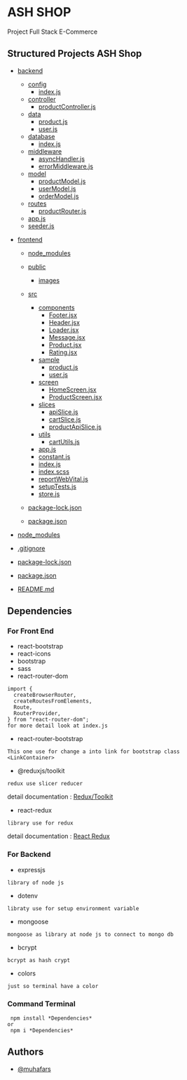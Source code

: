 # ASH SHOP

Project Full Stack E-Commerce

## Structured Projects ASH Shop

- [backend](./backend)

  - [config](./backend/config)
    - [index.js](./backend/config/index.js)
  - [controller](./backend/controller)
    - [productController.js](./backend/controller/productController.js)
  - [data](./backend/data)
    - [product.js](./backend/data/product.js)
    - [user.js](./backend/data/user.js)
  - [database](./backend/database)
    - [index.js](./backend/database/index.js)
  - [middleware](./backend/middleware)
    - [asyncHandler.js](./backend/middleware/asyncHandler.js)
    - [errorMiddleware.js](./backend/middleware/errorMiddleware.js)
  - [model](./backend/model)
    - [productModel.js](./backend/model/productModel.js)
    - [userModel.js](./backend/model/userModel.js)
    - [orderModel.js](./backend/model/orderModel.js)
  - [routes](./backend/routes)
    - [productRouter.js](./backend/routes/productRouter.js)
  - [app.js](./backend/app.js)
  - [seeder.js](./backend/seeder.js)

- [frontend](./frontend)

  - [node_modules](./frontend/node_modules)
  - [public](./frontend/public)
    - [images](./frontend/public/images)
  - [src](./frontend/src)

    - [components](./frontend/src/components)
      - [Footer.jsx](./frontend/src/components/Footer.jsx)
      - [Header.jsx](./frontend/src/components/Header.jsx)
      - [Loader.jsx](./frontend/src/components/Loader.jsx)
      - [Message.jsx](./frontend/src/components/Header.jsx)
      - [Product.jsx](./frontend/src/components/Product.jsx)
      - [Rating.jsx](./frontend/src/components/Rating.jsx)
    - [sample](./frontend/src/sample)
      - [product.js](./frontend/src/sample/product.js)
      - [user.js](./frontend/src/sample/user.js)
    - [screen](./frontend/src/screen)
      - [HomeScreen.jsx](./frontend/screen/HomeScreen.jsx)
      - [ProductScreen.jsx](./frontend/screen/ProductScreen.jsx)
    - [slices](./frontend/src/slices)
      - [apiSlice.js](./frontend/slices/apiSlice.js)
      - [cartSlice.js](./frontend/slices/cartSlice.js)
      - [productApiSlice.js](./frontend/slices/productApiSlice.js)
    - [utils](./frontend/src/utils)
      - [cartUtils.js](./frontend/utils/cartUtils.js)
    - [app.js](./frontend/src/app.js)
    - [constant.js](./frontend/src/constant.js)
    - [index.js](./frontend/src/index.js)
    - [index.scss](./frontend/src/index.scss)
    - [reportWebVital.js](./frontend/src/reportWebVital.js)
    - [setupTests.js](./frontend/src/setupTests.js)
    - [store.js](./frontend/src/store.js)

  - [package-lock.json](./frontend/src/package-lock.json)
  - [package.json](./frontend/src/package.json)

- [node_modules](./node_modules)
- [.gitignore](./gitignore)
- [package-lock.json](./package-lock.json)
- [package.json](./package.json)
- [README.md](./README.md)

## Dependencies

### For Front End

- react-bootstrap
- react-icons
- bootstrap
- sass
- react-router-dom

```
import {
  createBrowserRouter,
  createRoutesFromElements,
  Route,
  RouterProvider,
} from "react-router-dom";
for more detail look at index.js
```

- react-router-bootstrap

```
This one use for change a into link for bootstrap class
<LinkContainer>
```

- @reduxjs/toolkit

```
redux use slicer reducer
```

detail documentation : [Redux/Toolkit ](https://redux-toolkit.js.org/)

- react-redux

```
library use for redux
```

detail documentation : [React Redux ](https://react-redux.js.org/)

### For Backend

- expressjs

```
library of node js
```

- dotenv

```
libraty use for setup environment variable
```

- mongoose

```
mongoose as library at node js to connect to mongo db
```

- bcrypt

```
bcrypt as hash crypt
```

- colors

```
just so terminal have a color
```

### Command Terminal

```
 npm install *Dependencies*
or
 npm i *Dependencies*
```

## Authors

- [@muhafars](https://www.github.com/muhafars)
